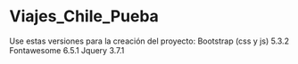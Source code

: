 # Viajes_Chile_Pueba
Use estas versiones para la creación del proyecto:
Bootstrap (css y js) 5.3.2
Fontawesome 6.5.1
Jquery 3.7.1
